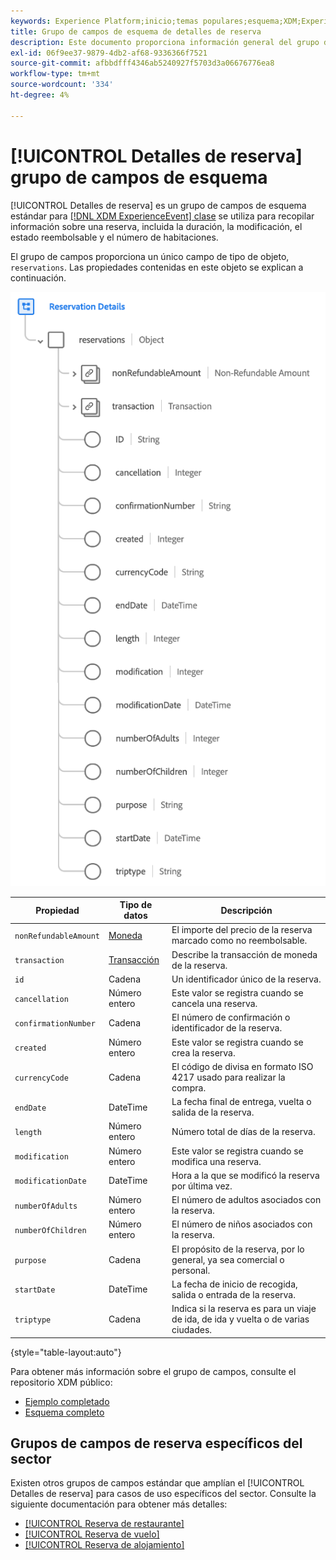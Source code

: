 ```yaml
---
keywords: Experience Platform;inicio;temas populares;esquema;XDM;ExperienceEvent;campos;esquemas;Esquemas;Diseño de esquema;grupo de campos;grupo de campos;reservación;detalles de reservación;
title: Grupo de campos de esquema de detalles de reserva
description: Este documento proporciona información general del grupo de campos de esquema Detalles de la reserva.
exl-id: 06f9ee37-9879-4db2-af68-9336366f7521
source-git-commit: afbbdfff4346ab5240927f5703d3a06676776ea8
workflow-type: tm+mt
source-wordcount: '334'
ht-degree: 4%

---
```


# [!UICONTROL Detalles de reserva] grupo de campos de esquema

[!UICONTROL Detalles de reserva] es un grupo de campos de esquema estándar para [[!DNL XDM ExperienceEvent] clase](../../classes/experienceevent.md) se utiliza para recopilar información sobre una reserva, incluida la duración, la modificación, el estado reembolsable y el número de habitaciones.

El grupo de campos proporciona un único campo de tipo de objeto, `reservations`. Las propiedades contenidas en este objeto se explican a continuación.

![Estructura de detalles de reserva](../../images/field-groups/reservation-details.png)

| Propiedad | Tipo de datos | Descripción |
| --- | --- | --- |
| `nonRefundableAmount` | [Moneda](../../data-types/currency.md) | El importe del precio de la reserva marcado como no reembolsable. |
| `transaction` | [Transacción](../../data-types/transaction.md) | Describe la transacción de moneda de la reserva. |
| `id` | Cadena | Un identificador único de la reserva. |
| `cancellation` | Número entero | Este valor se registra cuando se cancela una reserva. |
| `confirmationNumber` | Cadena | El número de confirmación o identificador de la reserva. |
| `created` | Número entero | Este valor se registra cuando se crea la reserva. |
| `currencyCode` | Cadena | El código de divisa en formato ISO 4217 usado para realizar la compra. |
| `endDate` | DateTime | La fecha final de entrega, vuelta o salida de la reserva. |
| `length` | Número entero | Número total de días de la reserva. |
| `modification` | Número entero | Este valor se registra cuando se modifica una reserva. |
| `modificationDate` | DateTime | Hora a la que se modificó la reserva por última vez. |
| `numberOfAdults` | Número entero | El número de adultos asociados con la reserva. |
| `numberOfChildren` | Número entero | El número de niños asociados con la reserva. |
| `purpose` | Cadena | El propósito de la reserva, por lo general, ya sea comercial o personal. |
| `startDate` | DateTime | La fecha de inicio de recogida, salida o entrada de la reserva. |
| `triptype` | Cadena | Indica si la reserva es para un viaje de ida, de ida y vuelta o de varias ciudades. |

{style="table-layout:auto"}

Para obtener más información sobre el grupo de campos, consulte el repositorio XDM público:

* [Ejemplo completado](https://github.com/adobe/xdm/blob/master/components/fieldgroups/experience-event/industry-verticals/experienceevent-reservation-details.example.1.json)
* [Esquema completo](https://github.com/adobe/xdm/blob/master/components/fieldgroups/experience-event/industry-verticals/experienceevent-reservation-details.schema.json)

## Grupos de campos de reserva específicos del sector

Existen otros grupos de campos estándar que amplían el [!UICONTROL Detalles de reserva] para casos de uso específicos del sector. Consulte la siguiente documentación para obtener más detalles:

* [[!UICONTROL Reserva de restaurante]](./dining-reservation.md)
* [[!UICONTROL Reserva de vuelo]](./flight-reservation.md)
* [[!UICONTROL Reserva de alojamiento]](./lodging-reservation.md)
